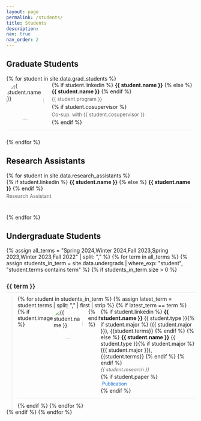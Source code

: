 ```yaml
---
layout: page
permalink: /students/
title: Students
description: 
nav: true
nav_order: 2
---
```


## Graduate Students
<div class="student-section">
  {% for student in site.data.grad_students %}
  <div class="student-row">
    <div class="student-image">
      <img src="../assets/images/students/{{ student.image }}" alt="{{ student.name }}">
    </div>
    <div class="student-info">
      {% if student.linkedin %}
      <a href="{{ student.linkedin }}" target="_blank" class="student-name-link">
        <strong class="student-full-name">{{ student.name }}</strong>
      </a>
      {% else %}
      <strong class="student-full-name">{{ student.name }}</strong>
      {% endif %}
      <div class="student-details">{{ student.program }}</div>
      {% if student.cosupervisor %}
      <div class="student-details">Co-sup. with {{ student.cosupervisor }}</div>
      {% endif %}
    </div>
  </div>
  {% endfor %}
</div>

## Research Assistants
<div class="student-section">
  {% for student in site.data.research_assistants %}
  <div class="student-row">
    <div class="student-info">
      {% if student.linkedin %}
      <a href="{{ student.linkedin }}" target="_blank" class="student-name-link">
        <strong class="student-full-name">{{ student.name }}</strong>
      </a>
      {% else %}
      <strong class="student-full-name">{{ student.name }}</strong>
      {% endif %}
      <div class="student-details">Research Assistant</div>
    </div>
  </div>
  {% endfor %}
</div>

## Undergraduate Students
<div class="student-section undergrad-section">
  {% assign all_terms = "Spring 2024,Winter 2024,Fall 2023,Spring 2023,Winter 2023,Fall 2022" | split: "," %}
  {% for term in all_terms %}
    {% assign students_in_term = site.data.undergrads | where_exp: "student", "student.terms contains term" %}
    {% if students_in_term.size > 0 %}
      <h3 class="term-header">{{ term }}</h3>
      <div class="term-group">
        {% for student in students_in_term %}
          {% assign latest_term = student.terms | split: "," | first | strip %}
          {% if latest_term == term %}
            <div class="student-row undergrad-row">
              {% if student.image %}
              <div class="student-image undergrad-image">
                <img src="../assets/images/students/{{ student.image }}" alt="{{ student.name }}">
              </div>
              {% endif %}
              <div class="student-info">
                {% if student.linkedin %}
                <a href="{{ student.linkedin }}" target="_blank" class="student-name-link">
                  <strong class="student-full-name">{{ student.name }}</strong> {{ student.type }}{% if student.major %} ({{ student.major }}), {{student.terms}} {% endif %}
                </a>
                {% else %}
                <strong class="student-full-name">{{ student.name }}</strong> {{ student.type }}{% if student.major %} ({{ student.major }}), {{student.terms}} {% endif %}
                {% endif %}
                <div class="student-details research-field undergrad-details">{{ student.research }}</div>
                {% if student.paper %}
                <div class="student-details undergrad-details">
                  <a href="{{ student.paper }}" target="_blank" class="paper-link">
                    <i class="fas fa-file-alt"></i> Publication
                  </a>
                </div>
                {% endif %}
              </div>
            </div>
          {% endif %}
        {% endfor %}
      </div>
    {% endif %}
  {% endfor %}
</div>

<style>
.student-section {
    margin-bottom: 2em;
}

.term-header {
    margin-top: 1.5em;
    margin-bottom: 0.5em;
    color: #333;
    font-size: 1.2em;
    border-bottom: 2px solid #eee;
    padding-bottom: 0.3em;
}

.term-group {
    margin-left: 1em;
    border-left: 2px solid #f0f0f0;
    padding-left: 1em;
}

.student-row {
    display: flex;
    align-items: flex-start;
    margin-bottom: 1.5em;
    padding-bottom: 1em;
    border-bottom: 1px solid #eee;
}

/* Specific styles for undergraduate section */
.undergrad-row {
    margin-bottom: 0.8em;
    padding-bottom: 0.8em;
}

.student-image {
    width: 100px;
    height: 100px;
    margin-right: 1.5em;
    flex-shrink: 0;
}

.undergrad-image {
    width: 80px;
    height: 80px;
    margin-right: 1em;
}

.student-image img {
    width: 100%;
    height: 100%;
    object-fit: cover;
    border-radius: 50%;
}

.student-info {
    flex-grow: 1;
}

.student-name-link {
    text-decoration: none;
    color: inherit;
}

.student-name-link:hover {
    text-decoration: underline;
}

.student-details {
    color: #666;
    margin: 0.3em 0;
    font-size: 0.95em;
}

.undergrad-details {
    margin: 0.2em 0;
    font-size: 0.9em;
}

.research-field {
    font-style: italic;
}

.paper-link {
    color: #0366d6;
    text-decoration: none;
}

.paper-link:hover {
    text-decoration: underline;
}

.paper-link i {
    margin-right: 0.3em;
}
</style>

<!-- Font Awesome for paper icon -->
<link rel="stylesheet" href="https://cdnjs.cloudflare.com/ajax/libs/font-awesome/5.15.4/css/all.min.css"> 